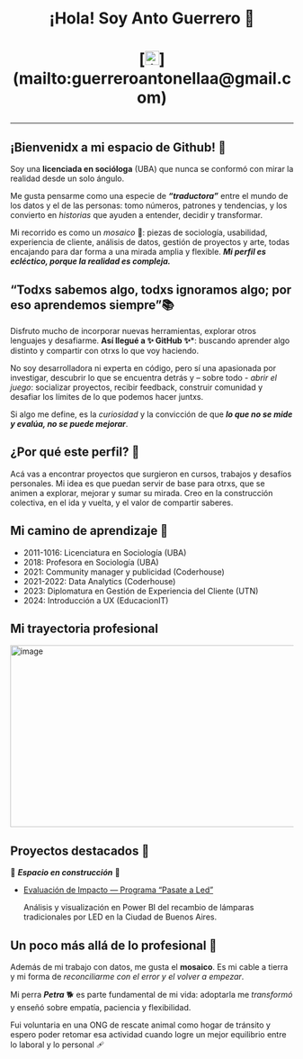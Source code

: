 <h1 align="center">¡Hola! Soy Anto Guerrero 👋
<h1 align="center"> [<img width="25" height="25" alt="image" src="https://github.com/user-attachments/assets/f2abda2e-f4fb-48c4-b7fb-02f2f64a3cb6" />] (mailto:guerreroantonellaa@gmail.com)

  
---
## ¡Bienvenidx a mi espacio de Github! 🎉
Soy una **licenciada en socióloga** (UBA) que nunca se conformó con mirar la realidad desde un solo ángulo. 

Me gusta pensarme como una especie de ***“traductora”*** entre el mundo de los datos y el de las personas: tomo números, patrones y tendencias, y los convierto en *historias* que ayuden a entender, decidir y transformar. 

Mi recorrido es como un *mosaico* 🎨: piezas de sociología, usabilidad, experiencia de cliente, análisis de datos, gestión de proyectos y arte, todas encajando para dar forma a una mirada amplia y flexible. 
***Mi perfil es ecléctico, porque la realidad es compleja.***

## “Todxs sabemos algo, todxs ignoramos algo; por eso aprendemos siempre”📚
Disfruto mucho de incorporar nuevas herramientas, explorar otros lenguajes y desafiarme. **Así llegué a ✨ GitHub ✨***: buscando aprender algo distinto y compartir con otrxs lo que voy haciendo. 

No soy desarrolladora ni experta en código, pero sí una apasionada por investigar, descubrir lo que se encuentra detrás y – sobre todo - *abrir el juego*: socializar proyectos, recibir feedback, construir comunidad y desafiar los límites de lo que podemos hacer juntxs. 

Si algo me define, es la *curiosidad* y la convicción de que ***lo que no se mide y evalúa, no se puede mejorar***.

## ¿Por qué este perfil? 🚀
Acá vas a encontrar proyectos que surgieron en cursos, trabajos y desafíos personales. Mi idea es que puedan servir de base para otrxs, que se animen a explorar, mejorar y sumar su mirada. Creo en la construcción colectiva, en el ida y vuelta, y el valor de compartir saberes.

## Mi camino de aprendizaje 📖
  - 2011-1016: Licenciatura en Sociología (UBA)
  - 2018: Profesora en Sociología (UBA)
  - 2021: Community manager y publicidad (Coderhouse)
  - 2021-2022: Data Analytics (Coderhouse)
  - 2023: Diplomatura en Gestión de Experiencia del Cliente (UTN)
  - 2024: Introducción a UX (EducacionIT)

## Mi trayectoria profesional

<img width="940" height="323" alt="image" src="https://github.com/user-attachments/assets/4b849fc6-8623-413c-9733-2713c53719d7" />

## Proyectos destacados 👷 
🚧 ***Espacio en construcción*** 🚧
- [Evaluación de Impacto — Programa “Pasate a Led”](https://github.com/AntitoGuerrero/pasate-a-led)

  Análisis y visualización en Power BI del recambio de lámparas tradicionales por LED en la Ciudad de Buenos Aires. 




## Un poco más allá de lo profesional 💚
Además de mi trabajo con datos, me gusta el **mosaico**. Es mi cable a tierra y mi forma de *reconciliarme con el error y el volver a empezar*.

Mi perra ***Petra*** 🐕 es parte fundamental de mi vida: adoptarla me *transformó* y  enseñó sobre empatía, paciencia y flexibilidad. 

Fui voluntaria en una ONG de rescate animal como hogar de tránsito y espero poder retomar esa actividad cuando logre un mejor equilibrio entre lo laboral y lo personal 🩹













